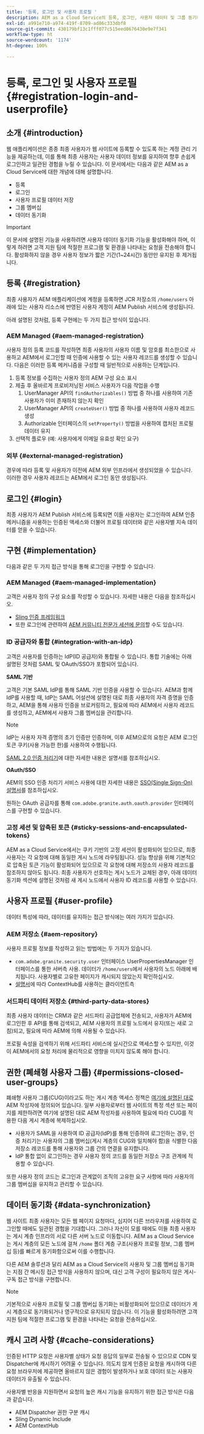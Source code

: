 ```yaml
---
title: '등록, 로그인 및 사용자 프로필 '
description: AEM as a Cloud Service의 등록, 로그인, 사용자 데이터 및 그룹 동기화에 대해 알아봅니다.
exl-id: a991e710-a974-419f-8709-ad86c333dbf8
source-git-commit: 430179bf13c1fff077c515eed0676430e9e7f341
workflow-type: ht
source-wordcount: '1174'
ht-degree: 100%

---
```


# 등록, 로그인 및 사용자 프로필 {#registration-login-and-userprofile}

## 소개 {#introduction}

웹 애플리케이션은 종종 최종 사용자가 웹 사이트에 등록할 수 있도록 하는 계정 관리 기능을 제공하는데, 이를 통해 최종 사용자는 사용자 데이터 정보를 유지하여 향후 손쉽게 로그인하고 일관된 경험을 누릴 수 있습니다. 이 문서에서는 다음과 같은 AEM as a Cloud Service에 대한 개념에 대해 설명합니다.

* 등록
* 로그인
* 사용자 프로필 데이터 저장
* 그룹 멤버십
* 데이터 동기화

>[!IMPORTANT]
>
>이 문서에 설명된 기능을 사용하려면 사용자 데이터 동기화 기능을 활성화해야 하며, 이렇게 하려면 고객 지원 팀에 적절한 프로그램 및 환경을 나타내는 요청을 전송해야 합니다. 활성화하지 않을 경우 사용자 정보가 짧은 기간(1~24시간) 동안만 유지된 후 제거됩니다.

## 등록 {#registration}

최종 사용자가 AEM 애플리케이션에 계정을 등록하면 JCR 저장소의 `/home/users` 아래에 있는 사용자 리소스에 반영된 사용자 계정이 AEM Publish 서비스에 생성됩니다.

아래 설명된 것처럼, 등록 구현에는 두 가지 접근 방식이 있습니다.

### AEM Managed {#aem-managed-registration}

사용자 정의 등록 코드를 작성하면 최종 사용자의 사용자 이름 및 암호를 최소한으로 사용하고 AEM에서 로그인할 때 인증에 사용할 수 있는 사용자 레코드를 생성할 수 있습니다. 다음은 이러한 등록 메커니즘을 구성할 때 일반적으로 사용하는 단계입니다.

1. 등록 정보를 수집하는 사용자 정의 AEM 구성 요소 표시
1. 제출 후 올바르게 프로비저닝된 서비스 사용자가 다음 작업을 수행
   1. UserManager API의 `findAuthorizables()` 방법 중 하나를 사용하여 기존 사용자가 이미 존재하지 않는지 확인
   1. UserManager API의 `createUser()` 방법 중 하나를 사용하여 사용자 레코드 생성
   1. Authorizable 인터페이스의 `setProperty()` 방법을 사용하여 캡처된 프로필 데이터 유지
1. 선택적 플로우 (예: 사용자에게 이메일 유효성 확인 요구)

### 외부 {#external-managed-registration}

경우에 따라 등록 및 사용자가 이전에 AEM 외부 인프라에서 생성되었을 수 있습니다. 이러한 경우 사용자 레코드는 AEM에서 로그인 동안 생성됩니다.

## 로그인 {#login}

최종 사용자가 AEM Publish 서비스에 등록되면 이들 사용자는 로그인하여 AEM 인증 메커니즘을 사용하는 인증된 액세스와 더불어 프로필 데이터와 같은 사용자별 지속 데이터를 얻을 수 있습니다.

## 구현 {#implementation}

다음과 같은 두 가지 접근 방식을 통해 로그인을 구현할 수 있습니다.

### AEM Managed {#aem-managed-implementation}

고객은 사용자 정의 구성 요소를 작성할 수 있습니다. 자세한 내용은 다음을 참조하십시오.

* [Sling 인증 프레임워크](https://sling.apache.org/documentation/the-sling-engine/authentication/authentication-framework.html)
* 또한 로그인에 관련하여 [AEM 커뮤니티 전문가 세션에 문의](https://bit.ly/ATACEFeb15)할 수도 있습니다.

### ID 공급자와 통합 {#integration-with-an-idp}

고객은 사용자를 인증하는 IdP(ID 공급자)와 통합될 수 있습니다. 통합 기술에는 아래 설명된 것처럼 SAML 및 OAuth/SSO가 포함되어 있습니다.

**SAML 기반**

고객은 기본 SAML IdP를 통해 SAML 기반 인증을 사용할 수 있습니다. AEM과 함께 IdP를 사용할 때, IdP는 SAML 어설션에 설명된 대로 최종 사용자의 자격 증명을 인증하고, AEM을 통해 사용자 인증을 브로커링하고, 필요에 따라 AEM에서 사용자 레코드를 생성하고, AEM에서 사용자 그룹 멤버십을 관리합니다.

>[!NOTE]
>
>IdP는 사용자 자격 증명의 초기 인증만 인증하며, 이후 AEM으로의 요청은 AEM 로그인 토큰 쿠키(사용 가능한 한)를 사용하여 수행됩니다.

[SAML 2.0 인증 처리기](https://experienceleague.adobe.com/docs/experience-manager-learn/cloud-service/authentication/saml-2-0.html)에 대한 자세한 내용은 설명서를 참조하십시오.

**OAuth/SSO**

AEM의 SSO 인증 처리기 서비스 사용에 대한 자세한 내용은 [SSO(Single Sign-On) 설명서](https://experienceleague.adobe.com/docs/experience-manager-65/deploying/configuring/single-sign-on.html)를 참조하십시오.

원하는 OAuth 공급자를 통해 `com.adobe.granite.auth.oauth.provider` 인터페이스를 구현할 수 있습니다.

### 고정 세션 및 압축된 토큰 {#sticky-sessions-and-encapsulated-tokens}

AEM as a Cloud Service에서는 쿠키 기반의 고정 세션이 활성화되어 있으므로, 최종 사용자는 각 요청에 대해 동일한 게시 노드에 라우팅됩니다. 성능 향상을 위해 기본적으로 압축된 토큰 기능이 활성화되어 있으므로 각 요청에 대해 저장소의 사용자 레코드를 참조하지 않아도 됩니다. 최종 사용자가 선호하는 게시 노드가 교체된 경우, 아래 데이터 동기화 섹션에 설명된 것처럼 새 게시 노드에서 사용자 ID 레코드를 사용할 수 있습니다.

## 사용자 프로필 {#user-profile}

데이터 특성에 따라, 데이터를 유지하는 접근 방식에는 여러 가지가 있습니다.

### AEM 저장소 {#aem-repository}

사용자 프로필 정보를 작성하고 읽는 방법에는 두 가지가 있습니다.

* `com.adobe.granite.security.user` 인터페이스 UserPropertiesManager 인터페이스를 통한 서버측 사용. 데이터가 `/home/users`에서 사용자의 노드 아래에 배치됩니다. 사용자별로 고유한 페이지가 캐시되지 않았는지 확인하십시오.
* [설명서](https://experienceleague.adobe.com/docs/experience-manager-cloud-service/implementing/personalization/contexthub.html?lang=ko#personalization)에 따라 ContextHub를 사용하는 클라이언트측

### 서드파티 데이터 저장소 {#third-party-data-stores}

최종 사용자 데이터는 CRM과 같은 서드파티 공급업체에 전송되고, 사용자가 AEM에 로그인한 후 API를 통해 검색되고, AEM 사용자의 프로필 노드에서 유지(또는 새로 고침)되고, 필요에 따라 AEM에 의해 사용될 수 있습니다.

프로필 속성을 검색하기 위해 서드파티 서비스에 실시간으로 액세스할 수 있지만, 이것이 AEM에서의 요청 처리에 물리적으로 영향을 미치지 않도록 해야 합니다.

## 권한 (폐쇄형 사용자 그룹) {#permissions-closed-user-groups}

폐쇄형 사용자 그룹(CUG)이라고도 하는 게시 계층 액세스 정책은 [여기에 설명된 대로](https://experienceleague.adobe.com/docs/experience-manager-65/administering/security/cug.html?lang=ko#applying-your-closed-user-group-to-content-pages) AEM 작성자에 정의되어 있습니다. 일부 사용자로부터 웹 사이트의 특정 섹션 또는 페이지를 제한하려면 여기에 설명된 대로 AEM 작성자를 사용하여 필요에 따라 CUG를 적용한 다음 게시 계층에 복제하십시오.

* 사용자가 SAML을 사용하여 ID 공급자(IdP)를 통해 인증하여 로그인하는 경우, 인증 처리기는 사용자의 그룹 멤버십(게시 계층의 CUG와 일치해야 함)을 식별한 다음 저장소 레코드를 통해 사용자와 그룹 간의 연결을 유지합니다.
* IdP 통합 없이 로그인하는 경우 사용자 정의 코드를 동일한 저장소 구조 관계에 적용할 수 있습니다.

또한 사용자 정의 코드는 로그인과 관계없이 조직의 고유한 요구 사항에 따라 사용자의 그룹 멤버십을 유지하고 관리할 수 있습니다.

## 데이터 동기화 {#data-synchronization}

웹 사이트 최종 사용자는 모든 웹 페이지 요청마다, 심지어 다른 브라우저를 사용하여 로그인할 때에도 일관된 경험을 기대합니다. 그러나 자신이 모를 때에도 이들 최종 사용자는 게시 계층 인프라의 서로 다른 서버 노드로 이동합니다. AEM as a Cloud Service는 게시 계층의 모든 노드에 걸쳐 `/home` 폴더 계층 구조(사용자 프로필 정보, 그룹 멤버십 등)를 빠르게 동기화함으로써 이를 수행합니다.

다른 AEM 솔루션과 달리 AEM as a Cloud Service의 사용자 및 그룹 멤버십 동기화는 지점 간 메시징 접근 방식을 사용하지 않으며, 대신 고객 구성이 필요하지 않은 게시-구독 접근 방식을 구현합니다.

>[!NOTE]
>
>기본적으로 사용자 프로필 및 그룹 멤버십 동기화는 비활성화되어 있으므로 데이터가 게시 계층으로 동기화되거나 영구적으로 유지되지 않습니다. 이 기능을 활성화하려면 고객 지원 팀에 적절한 프로그램 및 환경을 나타내는 요청을 전송하십시오.

## 캐시 고려 사항 {#cache-considerations}

인증된 HTTP 요청은 사용자별 상태가 요청 응답의 일부로 전송될 수 있으므로 CDN 및 Dispatcher에 캐시하기 어려울 수 있습니다. 의도치 않게 인증된 요청을 캐시하여 다른 요청 브라우저에 제공하면 올바르지 않은 경험이 발생하거나 보호 데이터 또는 사용자 데이터가 유출될 수 있습니다.

사용자별 반응을 지원하면서 요청의 높은 캐시 기능을 유지하기 위한 접근 방식은 다음과 같습니다.

* AEM Dispatcher 권한 구분 캐시
* Sling Dynamic Include
* AEM ContextHub

